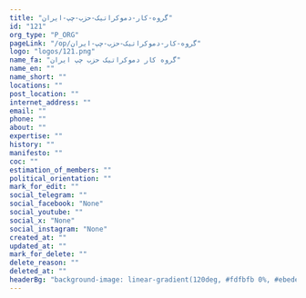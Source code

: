 ```yaml
---
title: "گروه-کار-دموکراتیک-حزب-چپ-ایران"
id: "121"
org_type: "P_ORG"
pageLink: "/op/گروه-کار-دموکراتیک-حزب-چپ-ایران"
logo: "logos/121.png"
name_fa: "گروه کار دموکراتیک حزب چپ ایران"
name_en: ""
name_short: ""
locations: ""
post_location: ""
internet_address: ""
email: ""
phone: ""
about: ""
expertise: ""
history: ""
manifesto: ""
coc: ""
estimation_of_members: ""
political_orientation: ""
mark_for_edit: ""
social_telegram: ""
social_facebook: "None"
social_youtube: ""
social_x: "None"
social_instagram: "None"
created_at: ""
updated_at: ""
mark_for_delete: ""
delete_reason: ""
deleted_at: ""
headerBg: "background-image: linear-gradient(120deg, #fdfbfb 0%, #ebedee 100%);"
---
```

